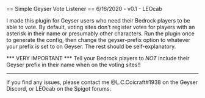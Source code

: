 == Simple Geyser Vote Listener ==
6/16/2020 - v0.1 - LEOcab

I made this plugin for Geyser users who need their Bedrock players to be able
to vote. By default, voting sites don't register votes for players with an
asterisk in their name or presumably other characters.  Run the plugin once
to generate the config, then change the geyser-prefix option to whatever your
prefix is set to on Geyser. The rest should be self-explanatory.

*** VERY IMPORTANT ***
Tell your Bedrock players to *NOT* include their Geyser prefix in their name
when on the voting sites!!
**********************

If you find any issues, please contact me @L.C.Coicraft#1938 on the Geyser
Discord, or LEOcab on the Spigot forums.

